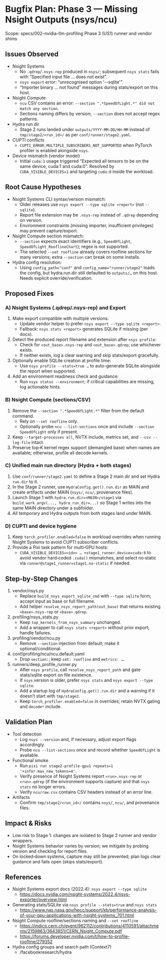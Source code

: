 # Bugfix Plan: Phase 3 — Missing Nsight Outputs (nsys/ncu)

Scope: specs/002-nvidia-llm-profiling Phase 3 (US1) runner and vendor shims

## Issues Observed
- Nsight Systems
  - No `.qdrep`/`.nsys-rep` produced in `nsys/`; subsequent `nsys stats` fails with “Specified input file … does not exist”.
  - `nsys export` error: “unrecognised option '--sqlite'”.
  - “Importer binary … not found” messages during stats/export on this host.
- Nsight Compute
  - `ncu` CSV contains an error: `--section ".*SpeedOfLight.*" did not match any section`.
  - Sections naming differs by version; `--section` does not accept regex patterns.
- Hydra run dir
  - Stage 2 runs landed under `outputs/YYYY-MM-DD/HH-MM` instead of `tmp/stage2/<run_id>/` as per `conf/runner/stage2.yaml`.
- CUPTI conflicts
  - `CUPTI_ERROR_MULTIPLE_SUBSCRIBERS_NOT_SUPPORTED` when PyTorch profiler is enabled alongside `nsys`.
- Device mismatch (vendor model)
  - Initial `cuda:1` usage triggered “Expected all tensors to be on the same device, cuda:1 and cuda:0”. Resolved by `CUDA_VISIBLE_DEVICES=1` and targeting `cuda:0` inside the workload.

## Root Cause Hypotheses
- Nsight Systems CLI syntax/version mismatch:
  - Older releases use `nsys export --type sqlite <report>` (not `--sqlite`).
  - Report file extension may be `.nsys-rep` instead of `.qdrep` depending on version.
  - Environment constraints (missing importer, insufficient privileges) may prevent capture/export.
- Nsight Compute section mismatch:
  - `--section` expects exact identifiers (e.g., `SpeedOfLight`, `SpeedOfLight_RooflineChart`); regex is not supported.
  - The selected `--set roofline` already covers roofline sections for many versions; extra `--section` can break on some installs.
- Hydra config resolution:
  - Using `config_path="conf"` and `config_name="runner/stage2"` loads the config, but hydra.run.dir still defaulted to `outputs/…` on this host. Needs explicit override/verification.

## Proposed Fixes

### A) Nsight Systems (.qdrep/.nsys-rep) and Export
1. Make export compatible with multiple versions:
   - Update vendor helper to prefer `nsys export --type sqlite <report>`.
   - Fallback: `nsys stats <report>` generates SQLite if missing (per docs).
2. Detect the produced report filename and extension after `nsys profile`:
   - Check for `<out_base>.nsys-rep` and `<out_base>.qdrep`; use whichever exists.
   - If neither exists, log a clear warning and skip stats/export gracefully.
3. Optionally enable SQLite creation at profile time:
   - Use `nsys profile --stats=true …` to auto-generate SQLite alongside the report when supported.
4. Add an environment readiness check and guidance:
   - Run `nsys status --environment`; if critical capabilities are missing, log actionable hints.

### B) Nsight Compute (sections/CSV)
1. Remove the `--section ".*SpeedOfLight.*"` filter from the default command.
   - Rely on `--set roofline` only.
   - Optionally probe `ncu --list-sections` once and include `--section SpeedOfLight` only if present.
2. Keep `--target-processes all`, NVTX include, metrics set, and `--csv --log-file` intact.
3. Preserve top‑K kernel regex support (demangled base) when names are available; otherwise, profile all decode kernels.

### C) Unified main run directory (Hydra + both stages)
1. Use `conf/runner/stage2.yaml` to define a Stage 2 main dir and set Hydra `run.dir` to it.
2. In the Stage 2 runner, use `HydraConfig.get().run.dir` as MAIN and create artifacts under MAIN (`nsys/`, `ncu/`, provenance files).
3. Launch Stage 1 with `hydra.run.dir=<MAIN>/stage1` via `build_work_argv(..., hydra_run_dir=...)` so Stage 1 writes into the same MAIN directory under a subfolder.
4. All temporary and Hydra outputs from both stages land under MAIN.

### D) CUPTI and device hygiene
1. Keep `torch_profiler.enabled=false` in workload overrides when running Nsight Systems to avoid CUPTI subscriber conflicts.
2. Provide a Pixi task pattern for multi‑GPU hosts:
   - `CUDA_VISIBLE_DEVICES=<idx> … +stage1_runner.device=cuda:0` to avoid vendor hard‑coded `.cuda()` mismatches, and select no‑static via `runner@stage1_runner=stage1.no-static` if needed.

## Step‑by‑Step Changes
1. vendor/nsys.py
   - Replace `build_nsys_export_sqlite_cmd` with `--type sqlite` form; accept input as base or full filename.
   - Add helper `resolve_nsys_report_path(out_base)` that returns existing `<base>.nsys-rep` or `<base>.qdrep`.
2. profiling/nsys_stats.py
   - Keep `top_kernels_from_nsys_summary` unchanged.
   - Add a wrapper to call `nsys stats <report>` without prior export; handle failures.
3. profiling/vendor/ncu.py
   - Remove `--section` injection from default; make it optional/conditional.
4. conf/profiling/ncu/ncu.default.yaml
   - Drop `section:`; keep `set: roofline` and `metrics: …`.
5. runners/deep_profile_runner.py
   - After `nsys profile`, call `resolve_nsys_report_path` and gate stats/sqlite export on file existence.
   - If `nsys` version is older, prefer `nsys stats` and `nsys export --type sqlite`.
   - Add a startup log of `HydraConfig.get().run.dir` and a warning if it doesn’t start with `tmp/stage2`.
   - Keep `torch_profiler.enabled=false` in overrides; retain NVTX gating and `decode*` include.

## Validation Plan
- Tool detection
  - Log `nsys --version` and, if necessary, adjust export flags accordingly.
  - Probe `ncu --list-sections` once and record whether `SpeedOfLight` is available.
- Functional smoke
  - Run `pixi run stage2-profile-gpu1 repeats=1 '+infer.max_new_tokens=4'`.
  - Verify presence of Nsight Systems report `<run>.nsys-rep` or `<run>.qdrep` (if the environment supports capture) and that `nsys stats` no longer errors.
  - Verify `ncu/raw.csv` contains CSV headers instead of an error line.
- Artifacts
  - Confirm `tmp/stage2/<run_id>/` contains `nsys/`, `ncu/`, and provenance files.

## Impact & Risks
- Low risk to Stage 1: changes are isolated to Stage 2 runner and vendor wrappers.
- Nsight Systems behavior varies by version; we mitigate by probing version and checking for report files.
- On locked‑down systems, capture may still be prevented; plan logs clear guidance and fails open (skips stats/export).

## References
- Nsight Systems export docs (2022.4): `nsys export --type sqlite`
  - https://docs.nvidia.com/nsight-systems/2022.4/nsys-exporter/overview.html
- Generating stats/SQLite via `nsys profile --stats=true` and `nsys stats`
  - https://www.nas.nasa.gov/hecc/support/kb/performance-analysis-of-your-gpu-applications-with-nsight-systems_701.html
- Nsight Compute roofline/sections naming and `--set roofline`
  - https://indico.cern.ch/event/962112/contributions/4110591/attachments/2159863/3643851/CERN_Nsight_Compute.pdf
  - https://forums.developer.nvidia.com/t/how-to-profile-roofline/279352
- Hydra config groups and search path (Context7)
  - /facebookresearch/hydra
